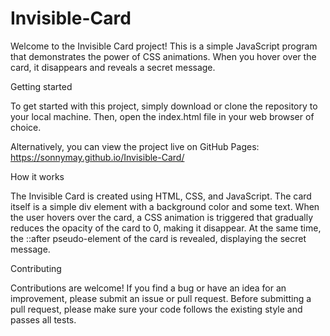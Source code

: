 # Invisible-Card

Welcome to the Invisible Card project! This is a simple JavaScript program that demonstrates the power of CSS animations. When you hover over the card, it disappears and reveals a secret message.

Getting started

To get started with this project, simply download or clone the repository to your local machine. Then, open the index.html file in your web browser of choice.

Alternatively, you can view the project live on GitHub Pages: https://sonnymay.github.io/Invisible-Card/

How it works

The Invisible Card is created using HTML, CSS, and JavaScript. The card itself is a simple div element with a background color and some text. When the user hovers over the card, a CSS animation is triggered that gradually reduces the opacity of the card to 0, making it disappear. At the same time, the ::after pseudo-element of the card is revealed, displaying the secret message.

Contributing

Contributions are welcome! If you find a bug or have an idea for an improvement, please submit an issue or pull request. Before submitting a pull request, please make sure your code follows the existing style and passes all tests.
